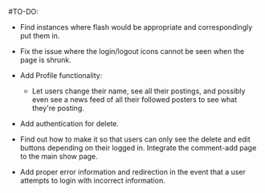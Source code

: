#TO-DO:

* Find instances where flash would
be appropriate and correspondingly put
them in.

* Fix the issue where the login/logout
icons cannot be seen when the page is 
shrunk.

* Add Profile functionality:
    * Let users change their name,
      see all their postings, and
      possibly even see a news 
      feed of all their followed
      posters to see what they're 
      posting.
      
      
 * Add authentication for delete.
 * Find out how to make it so that users can only see the delete and edit buttons depending on their logged in.
 Integrate the comment-add page to the main show page. 
 
 * Add proper error information and redirection in the event that a user attempts to login with incorrect 
 information.